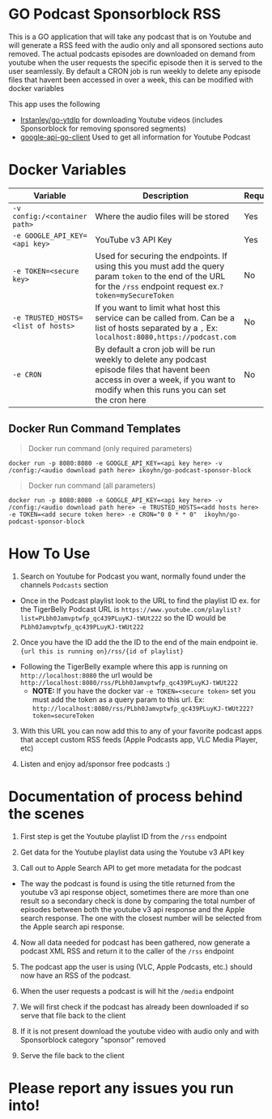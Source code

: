# GO Podcast Sponsorblock RSS

  

This is a GO application that will take any podcast that is on Youtube and will generate a RSS feed with the audio only and all sponsored sections auto removed. The actual podcasts episodes are downloaded on demand from youtube when the user requests the specific episode then it is served to the user seamlessly. By default a CRON job is run weekly to delete any episode files that havent been accessed in over a week, this can be modified with docker variables

  

This app uses the following
* [Irstanley/go-ytdlp](https://github.com/lrstanley/go-ytdlp) for downloading Youtube videos (includes Sponsorblock for removing sponsored segments)
* [google-api-go-client](https://github.com/googleapis/google-api-go-client) Used to get all information for Youtube Podcast

  
  

# Docker Variables
|Variable| Description | Required |
|--|--|--|
| `-v config:/<container path>` | Where the audio files will be stored | Yes |
| `-e GOOGLE_API_KEY=<api key>` | YouTube v3 API Key | Yes |
| `-e TOKEN=<secure key>` | Used for securing the endpoints. If using this you must add the query param `token` to the end of the URL for the `/rss` endpoint request ex.`?token=mySecureToken` | No |
| `-e TRUSTED_HOSTS=<list of hosts>` | If you want to limit what host this service can be called from. Can be a list of hosts separated by a `,` Ex: `localhost:8080,https://podcast.com` | No |
| `-e CRON` | By default a cron job will be run weekly to delete any podcast episode files that havent been access in over a week, if you want to modify when this runs you can set the cron here | No |

## Docker Run Command Templates
> Docker run command (only required parameters)

    docker run -p 8080:8080 -e GOOGLE_API_KEY=<api key here> -v /config:/<audio download path here> ikoyhn/go-podcast-sponsor-block
    
> Docker run command (all parameters)

    docker run -p 8080:8080 -e GOOGLE_API_KEY=<api key here> -v /config:/<audio download path here> -e TRUSTED_HOSTS=<add hosts here> -e TOKEN=<add secure token here> -e CRON="0 0 * * 0"  ikoyhn/go-podcast-sponsor-block


  
  

# How To Use

1. Search on Youtube for Podcast you want, normally found under the channels `Podcasts` section

* Once in the Podcast playlist look to the URL to find the playlist ID ex. for the TigerBelly Podcast URL is `https://www.youtube.com/playlist?list=PLbh0Jamvptwfp_qc439PLuyKJ-tWUt222` so the ID would be `PLbh0Jamvptwfp_qc439PLuyKJ-tWUt222`

2. Once you have the ID add the the ID to the end of the main endpoint ie. `{url this is running on}/rss/{id of playlist}`

* Following the TigerBelly example where this app is running on `http://localhost:8080` the url would be `http://localhost:8080/rss/PLbh0Jamvptwfp_qc439PLuyKJ-tWUt222`
	* **NOTE:** If you have the docker var `-e TOKEN=<secure token>` set you must add the token as a query param to this url. Ex: `http://localhost:8080/rss/PLbh0Jamvptwfp_qc439PLuyKJ-tWUt222?token=secureToken`

3. With this URL you can now add this to any of your favorite podcast apps that accept custom RSS feeds (Apple Podcasts app, VLC Media Player, etc)

4. Listen and enjoy ad/sponsor free podcasts :)

  

# Documentation of process behind the scenes

1. First step is get the Youtube playlist ID from the `/rss` endpoint

2. Get data for the Youtube playlist data using the Youtube v3 API key

3. Call out to Apple Search API to get more metadata for the podcast

* The way the podcast is found is using the title returned from the youtube v3 api response object, sometimes there are more than one result so a secondary check is done by comparing the total number of episodes between both the youtube v3 api response and the Apple search response. The one with the closest number will be selected from the Apple search api response.

4. Now all data needed for podcast has been gathered, now generate a podcast XML RSS and return it to the caller of the `/rss` endpoint

5. The podcast app the user is using (VLC, Apple Podcasts, etc.) should now have an RSS of the podcast.

6. When the user requests a podcast is will hit the `/media` endpoint

7. We will first check if the podcast has already been downloaded if so serve that file back to the client

8. If it is not present download the youtube video with audio only and with Sponsorblock category "sponsor" removed

9. Serve the file back to the client

# Please report any issues you run into!
